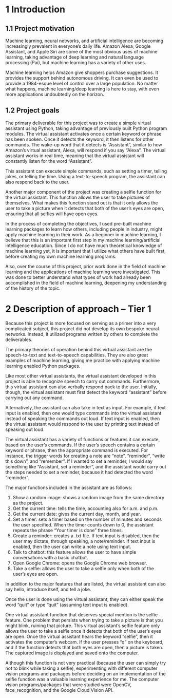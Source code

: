 # 1 Introduction

## 1.1 Project motivation
Machine learning, neural networks, and artificial intelligence are becoming increasingly prevalent in everyone’s daily life. Amazon Alexa, Google Assistant, and Apple Siri are some of the most obvious uses of machine learning, taking advantage of deep learning and natural language processing (Pai), but machine learning has a variety of other uses.

Machine learning helps Amazon give shoppers purchase suggestions. It provides the support behind autonomous driving. It can even be used to provide a 1984-esque level of control over a large population. No matter what happens, machine learning/deep learning is here to stay, with even more applications undoubtedly on the horizon.

## 1.2 Project goals

The primary deliverable for this project was to create a simple virtual assistant using Python, taking advantage of previously built Python program modules. The virtual assistant activates once a certain keyword or phrase has been spoken. Once it detects the keyword, it then listens for other commands. The wake-up word that it detects is “Assistant”, similar to how Amazon’s virtual assistant, Alexa, will respond if you say “Alexa”. The virtual assistant works in real time, meaning that the virtual assistant will constantly listen for the word “Assistant”.

This assistant can execute simple commands, such as setting a timer, telling jokes, or telling the time. Using a text-to-speech program, the assistant can also respond back to the user.

Another major component of the project was creating a selfie function for the virtual assistant. This function allows the user to take pictures of themselves. What makes this function stand out is that it only allows the user to take a picture when it detects that both of the user’s eyes are open, ensuring that all selfies will have open eyes.

In the process of completing the objectives, I used pre-built machine learning packages to learn how others, including people in industry, might apply machine learning in their work. As a beginner in machine learning, I believe that this is an important first step in my machine learning/artificial intelligence education. Since I do not have much theoretical knowledge of machine learning yet, it is important that I utilize what others have built first, before creating my own machine learning programs.

Also, over the course of this project, prior work done in the field of machine learning and the applications of machine learning were investigated. This was done to better understand what types of work had already been accomplished in the field of machine learning, deepening my understanding of the history of the topic.

# 2 Description of approach – Tier 1
Because this project is more focused on serving as a primer into a very complicated subject, this project did not develop its own bespoke neural networks. Instead, it utilized programs written by others to complete the deliverables.

The primary theories of operation behind this virtual assistant are the speech-to-text and text-to-speech capabilities. They are also great examples of machine learning, giving me practice with applying machine learning enabled Python packages.

Like most other virtual assistants, the virtual assistant developed in this project is able to recognize speech to carry out commands. Furthermore, this virtual assistant can also verbally respond back to the user. Initially, though, the virtual assistant must first detect the keyword “assistant” before carrying out any command.

Alternatively, the assistant can also take in text as input. For example, if text input is enabled, then one would type commands into the virtual assistant instead of speaking the commands out loud. If text input is enabled, then the virtual assistant would respond to the user by printing text instead of speaking out loud.

The virtual assistant has a variety of functions or features it can execute, based on the user’s commands. If the user’s speech contains a certain keyword or phrase, then the appropriate command is executed. For instance, the trigger words for creating a note are “note”, “reminder”, “write this down”, and “remember”. If I wanted to set a reminder, I would say something like “Assistant, set a reminder”, and the assistant would carry out the steps needed to set a reminder, because it had detected the word “reminder”.

The major functions included in the assistant are as follows:

1.	Show a random image: shows a random image from the same directory as the project.
2.	Get the current time: tells the time, accounting also for a.m. and p.m.
3.	Get the current date: gives the current day, month, and year.
4.	Set a timer: sets a timer based on the number of minutes and seconds the user specified. When the timer counts down to 0, the assistant repeats the phrase “Your timer is done” three times.
5.	Create a reminder: creates a .txt file. If text input is disabled, then the user may dictate, through speaking, a note/reminder. If text input is enabled, then the user can write a note using text input.
6.	Talk to chatbot: this feature allows the user to have simple conversations with a basic chatbot.
7.	Open Google Chrome: opens the Google Chrome web browser.
8.	Take a selfie: allows the user to take a selfie only when both of the user’s eyes are open.


In addition to the major features that are listed, the virtual assistant can also say hello, introduce itself, and tell a joke.


Once the user is done using the virtual assistant, they can either speak the word “quit” or type “quit” (assuming text input is enabled).


One virtual assistant function that deserves special mention is the selfie feature. One problem that persists when trying to take a picture is that you might blink, ruining that picture. This virtual assistant’s selfie feature only allows the user to take a selfie once it detects that both of the user’s eyes are open. Once the virtual assistant hears the keyword “selfie”, then it activates the computer’s webcam. If the user presses “q” on the keyboard, and if the function detects that both eyes are open, then a picture is taken. The captured image is displayed and saved onto the computer.


Although this function is not very practical (because the user can simply try not to blink while taking a selfie), experimenting with different computer vision programs and packages before deciding on an implementation of the selfie function was a valuable learning experience for me. The computer vision programs/packages that were studied were OpenCV, face_recognition, and the Google Cloud Vision API.


